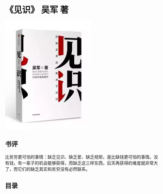 # 《见识》 吴军 著
![](JIANSHI.jpg)
## 书评
比贫穷更可怕的事情：缺乏见识、缺乏爱、缺乏规矩，是比缺钱更可怕的事情。没有钱，有一辈子的机会能够获得，而缺乏这三样东西，后天再获得的难度就非常大了，而它们的缺乏其实和贫穷没有必然联系。
## 目录